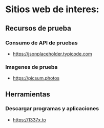 # Sitios web de interes:

## Recursos de prueba
### Consumo de API de pruebas
+ https://jsonplaceholder.typicode.com

### Imagenes de prueba
+ https://picsum.photos


## Herramientas
### Descargar programas y aplicaciones
+ https://1337x.to